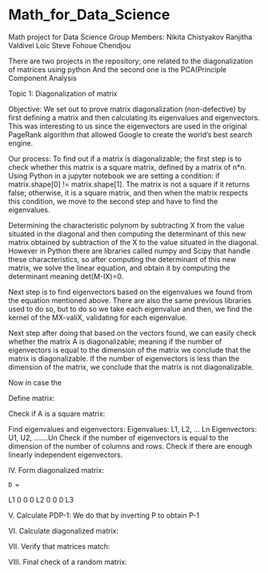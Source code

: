 # Math_for_Data_Science

Math project for Data Science
Group Members:
Nikita Chistyakov
Ranjitha Valdivel
Loic Steve Fohoue Chendjou

There are two projects in the repository; one related to the diagonalization of matrices using python
And the second one is the PCA(Principle Component Analysis

Topic 1: 
Diagonalization of matrix

Objective: 
We set out to prove matrix diagonalization (non-defective) by first defining a matrix and then calculating its eigenvalues and eigenvectors. This was interesting to us since the eigenvectors are used in the original PageRank algorithm that allowed Google to create the world’s best search engine.

Our process: 
To find out if a matrix is diagonalizable; the first step is to check whether this matrix is a square matrix, defined by a matrix of n*n. 
Using Python in a jupyter notebook we are setting a condition: if matrix.shape[0] != matrix.shape[1]. 
The matrix is not a square if it returns false; otherwise, it is a square matrix, and then when the matrix respects this condition, we move to the second step and have to find the eigenvalues.

Determining the characteristic polynom by subtracting X from the value situated in the diagonal and then computing the determinant of this new matrix obtained by subtraction of the X to the value situated in the diagonal. 
However in Python there are libraries called numpy and Scipy that handle these characteristics, so after computing the determinant of this new matrix, we solve the linear equation, and obtain it by computing the determinant meaning det(M-IX)=0.

Next step is to find eigenvectors based on the eigenvalues we found from the equation mentioned above. There are also the same previous libraries used to do so, but to do so we take each eigenvalue and then, we find the kernel of the MX-valiX, validating for each eigenvalue.

Next step after doing that based on the vectors found, we can easily check whether the matrix A is diagonalizable; meaning if the number of eigenvectors is equal to the dimension of the matrix we conclude that the matrix is diagonalizable. If the number of eigenvectors is less than the dimension of the matrix, we conclude that the matrix is not diagonalizable.

Now in case the

Define matrix:



Check if A is a square matrix:




Find eigenvalues and eigenvectors:
Eigenvalues: L1, L2, ... Ln 
Eigenvectors: U1, U2, .......Un
Check if the number of eigenvectors is equal to the dimension of the number of columns and rows. Check if there are enough linearly independent eigenvectors.



IV. Form diagonalized matrix:

 	D = 
L1 
0
0
0
L2
0
0
0
L3




V. Calculate PDP-1:
We do that by inverting P to obtain P-1

VI. Calculate diagonalized matrix:


VII. Verify that matrices match:

VIII. Final check of a random matrix:




